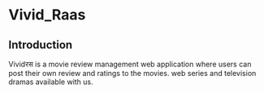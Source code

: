 # Vivid_Raas
## Introduction
Vividरस is a movie review management web application where users can post their own review and ratings to the movies. web series and television dramas available with us.

